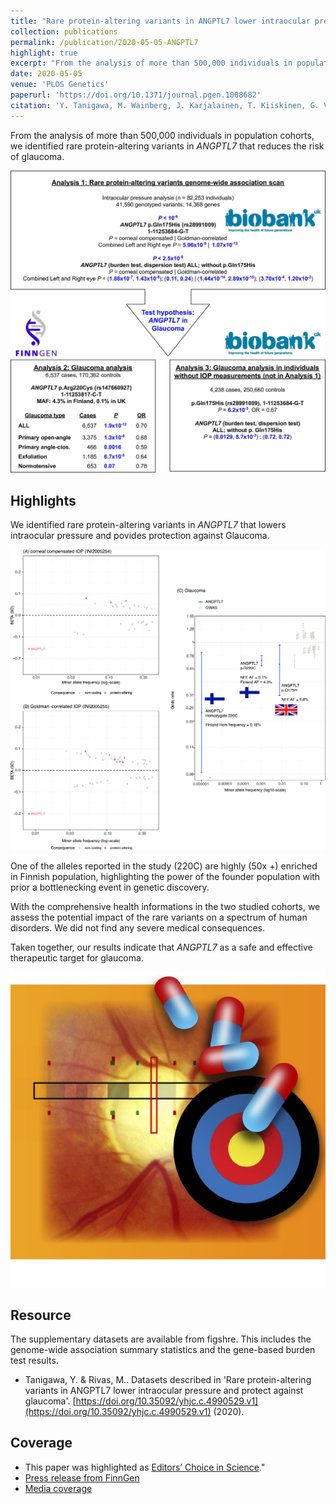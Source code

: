 ```yaml
---
title: "Rare protein-altering variants in ANGPTL7 lower intraocular pressure and protect against glaucoma"
collection: publications
permalink: /publication/2020-05-05-ANGPTL7
highlight: true
excerpt: "From the analysis of more than 500,000 individuals in population cohorts, we identified rare protein-altering variants in _ANGPTL7_ that reduces the risk of glaucoma.<br/>This paper was highlighted as <a href='https://science.sciencemag.org/content/368/6494/twil' target='_blank'>Editors’ Choice in Science</a><br/><img src='/files/2020/ANGPTL7-highlights.jpg'>."
date: 2020-05-05
venue: 'PLOS Genetics'
paperurl: 'https://doi.org/10.1371/journal.pgen.1008682'
citation: 'Y. Tanigawa, M. Wainberg, J. Karjalainen, T. Kiiskinen, G. Venkataraman, S. Lemmelä, J. A. Turunen, R. R. Graham, A. S. Havulinna, M. Perola, A. Palotie, FinnGen, M. J. Daly, M. A. Rivas, Rare protein-altering variants in ANGPTL7 lower intraocular pressure and protect against glaucoma. PLOS Genetics. 16, e1008682 (2020).'
---
```

<!-- ispublishedpreprint: "True" -->

From the analysis of more than 500,000 individuals in population cohorts, we identified rare protein-altering variants in _ANGPTL7_ that reduces the risk of glaucoma.

![ANGPTL7 paper figure 1](/files/2020/ANGPTL7-Fig1.jpg)

## Highlights

We identified rare protein-altering variants in _ANGPTL7_ that lowers intraocular pressure and povides protection against Glaucoma.

![ANGPTL7 paper figure S9](/files/2020/ANGPTL7-FigS9.png)

One of the alleles reported in the study (220C) are highly (50x +) enriched in Finnish population, highlighting the power of the founder population with prior a bottlenecking event in genetic discovery.

With the comprehensive health informations in the two studied cohorts, we assess the potential impact of the rare variants on a spectrum of human disorders. We did not find any severe medical consequences.

Taken together, our results indicate that _ANGPTL7_ as a safe and effective therapeutic target for glaucoma.

![ANGPTL7 as a therapeutic target](/files/2020/ANGPTL7-PR.jpg)

## Resource

The supplementary datasets are available from figshre. This includes the genome-wide association summary statistics and the gene-based burden test results.

- Tanigawa, Y. & Rivas, M.. Datasets described in 'Rare protein-altering variants in ANGPTL7 lower intraocular pressure and protect against glaucoma'. [https://doi.org/10.35092/yhjc.c.4990529.v1](https://doi.org/10.35092/yhjc.c.4990529.v1) (2020).

## Coverage

- This paper was highlighted as [Editors’ Choice in Science](https://science.sciencemag.org/content/368/6494/twil)."
- [Press release from FinnGen](https://www.finngen.fi/en/node/97)
- [Media coverage](https://profiles.impactstory.org/u/0000-0001-9759-157X/p/CWtX8KCwWi)
